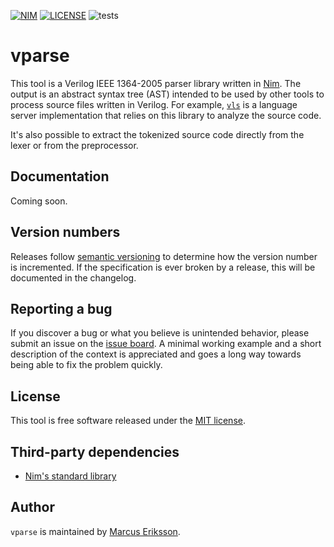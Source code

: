 [![NIM](https://img.shields.io/badge/Nim-1.2.6-orange.svg?style=flat-square)](https://nim-lang.org)
[![LICENSE](https://img.shields.io/badge/license-MIT-blue.svg?style=flat-square)](https://opensource.org/licenses/MIT)
![tests](https://github.com/sthenic/vparse/workflows/tests/badge.svg)

# vparse

This tool is a Verilog IEEE 1364-2005 parser library written in
[Nim](https://nim-lang.org). The output is an abstract syntax tree (AST)
intended to be used by other tools to process source files written in Verilog.
For example, [`vls`](https://github.com/sthenic/vls) is a language server
implementation that relies on this library to analyze the source code.

It's also possible to extract the tokenized source code directly from the lexer
or from the preprocessor.

## Documentation

Coming soon.

## Version numbers

Releases follow [semantic versioning](https://semver.org/) to determine how the
version number is incremented. If the specification is ever broken by a release,
this will be documented in the changelog.

## Reporting a bug

If you discover a bug or what you believe is unintended behavior, please submit
an issue on the [issue board](https://github.com/sthenic/vparse/issues). A
minimal working example and a short description of the context is appreciated
and goes a long way towards being able to fix the problem quickly.

## License

This tool is free software released under the [MIT license](https://opensource.org/licenses/MIT).

## Third-party dependencies

* [Nim's standard library](https://github.com/nim-lang/Nim)

## Author
`vparse` is maintained by [Marcus Eriksson](mailto:marcus.jr.eriksson@gmail.com).
